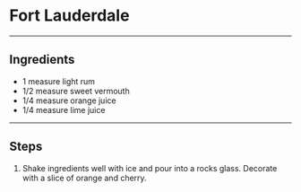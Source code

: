 # Fort Lauderdale

---

## Ingredients

* 1 measure light rum
* 1/2 measure sweet vermouth
* 1/4 measure orange juice
* 1/4 measure lime juice

---

## Steps

1.  Shake ingredients well with ice and pour into a rocks glass. Decorate with a slice of orange and cherry.